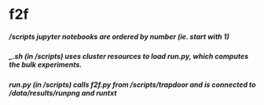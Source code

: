 # f2f

##### /scripts jupyter notebooks are ordered by number (ie. start with 1)
##### _.sh (in /scripts) uses cluster resources to load run.py, which computes the bulk experiments.
##### run.py (in /scripts) calls f2f.py from /scripts/trapdoor and is connected to /data/results/runpng and runtxt
